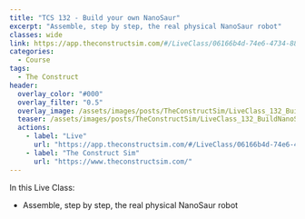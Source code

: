 ```yaml
---
title: "TCS 132 - Build your own NanoSaur"
excerpt: "Assemble, step by step, the real physical NanoSaur robot"
classes: wide
link: https://app.theconstructsim.com/#/LiveClass/06166b4d-74e6-4734-8819-b7280be347e4
categories:
  - Course
tags:
  - The Construct
header:
  overlay_color: "#000"
  overlay_filter: "0.5"
  overlay_image: /assets/images/posts/TheConstructSim/LiveClass_132_BuildNanoSaurwithROS2_TheConstruct.png
  teaser: /assets/images/posts/TheConstructSim/LiveClass_132_BuildNanoSaurwithROS2_TheConstruct.png
  actions:
    - label: "Live"
      url: "https://app.theconstructsim.com/#/LiveClass/06166b4d-74e6-4734-8819-b7280be347e4"
    - label: "The Construct Sim"
      url: "https://www.theconstructsim.com/"
---
```


In this Live Class:

* Assemble, step by step, the real physical NanoSaur robot
